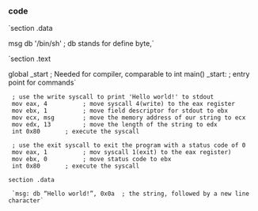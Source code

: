 ### code

`section .data

  msg db '/bin/sh' ; db stands for define byte,` 

`section .text

  global _start   ; Needed for compiler, comparable to int main()
_start:             ; entry point for commands`

     ; use the write syscall to print 'Hello world!' to stdout
     mov eax, 4          ; move syscall 4(write) to the eax register
     mov ebx, 1          ; move field descriptor for stdout to ebx
     mov ecx, msg        ; move the memory address of our string to ecx
     mov edx, 13         ; move the length of the string to edx
     int 0x80       ; execute the syscall
 
     ; use the exit syscall to exit the program with a status code of 0
     mov eax, 1          ; mov syscall 1(exit) to the eax register)
     mov ebx, 0          ; move status code to ebx
     int 0x80       ; execute the syscall
     
`section .data`

     `msg: db “Hello world!”, 0x0a  ; the string, followed by a new line character`
